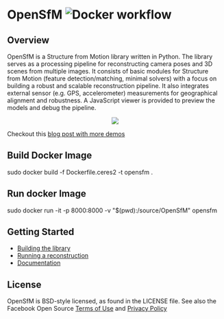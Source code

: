 OpenSfM ![Docker workflow](https://github.com/mapillary/opensfm/workflows/Docker%20CI/badge.svg)
=======

## Overview
OpenSfM is a Structure from Motion library written in Python. The library serves as a processing pipeline for reconstructing camera poses and 3D scenes from multiple images. It consists of basic modules for Structure from Motion (feature detection/matching, minimal solvers) with a focus on building a robust and scalable reconstruction pipeline. It also integrates external sensor (e.g. GPS, accelerometer) measurements for geographical alignment and robustness. A JavaScript viewer is provided to preview the models and debug the pipeline.

<p align="center">
  <img src="https://docs.opensfm.org/_images/berlin_viewer.jpg" />
</p>

Checkout this [blog post with more demos](http://blog.mapillary.com/update/2014/12/15/sfm-preview.html)


## Build Docker Image

sudo docker build -f Dockerfile.ceres2 -t opensfm .

## Run docker Image

sudo docker run -it -p 8000:8000 -v "$(pwd):/source/OpenSfM" opensfm

## Getting Started

* [Building the library][]
* [Running a reconstruction][]
* [Documentation][]


[Building the library]: https://docs.opensfm.org/building.html (OpenSfM building instructions)
[Running a reconstruction]: https://docs.opensfm.org/using.html (OpenSfM usage)
[Documentation]: https://docs.opensfm.org  (OpenSfM documentation)

## License
OpenSfM is BSD-style licensed, as found in the LICENSE file.  See also the Facebook Open Source [Terms of Use][] and [Privacy Policy][]

[Terms of Use]: https://opensource.facebook.com/legal/terms (Facebook Open Source - Terms of Use)
[Privacy Policy]: https://opensource.facebook.com/legal/privacy (Facebook Open Source - Privacy Policy)
